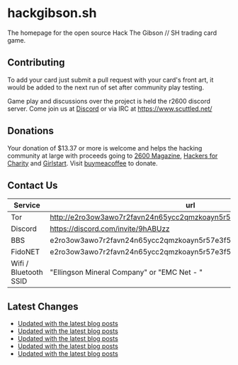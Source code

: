 # hackgibson.sh
The homepage for the open source Hack The Gibson // SH trading card game.


## Contributing

To add your card just submit a pull request with your card's front art, it would be added to the next run of set after community play testing.

Game play and discussions over the project is held the r2600 discord server. Come join us at [Discord](https://discord.com/invite/9hABUzz) or via IRC at https://www.scuttled.net/


## Donations

Your donation of $13.37 or more is welcome and helps the hacking community at large with proceeds going to [2600 Magazine](https://2600.com/), [Hackers for Charity](https://hackersforcharity.org) and [Girlstart](https://girlstart.org).  Visit [buymeacoffee](https://www.buymeacoffee.com/hackgibson.sh) to donate.


## Contact Us

Service | url
-|-
Tor | http://e2ro3ow3awo7r2favn24n65ycc2qmzkoayn5r57e3f56nvjwdcgg32ad.onion
Discord | https://discord.com/invite/9hABUzz
BBS | e2ro3ow3awo7r2favn24n65ycc2qmzkoayn5r57e3f56nvjwdcgg32ad.onion:23
FidoNET | e2ro3ow3awo7r2favn24n65ycc2qmzkoayn5r57e3f56nvjwdcgg32ad.onion:24554
Wifi / Bluetooth SSID | "Ellingson Mineral Company" or "EMC Net - <fidonet address>"

## Latest Changes
<!-- BLOG-POST-LIST:START -->
- [Updated with the latest blog posts](https://github.com/DFW2600/hackgibson.sh/commit/2d6c9396832cc038583a48814331d4470d07c145)
- [Updated with the latest blog posts](https://github.com/DFW2600/hackgibson.sh/commit/c8542cd960da09dc6cd5f5a118c9d47ed57a1d47)
- [Updated with the latest blog posts](https://github.com/DFW2600/hackgibson.sh/commit/e67b8b77508f63a5147938964278dc392d8ef8c1)
- [Updated with the latest blog posts](https://github.com/DFW2600/hackgibson.sh/commit/c6e9704634e65cdd03be3c5eaa78aae21d4c0e0c)
- [Updated with the latest blog posts](https://github.com/DFW2600/hackgibson.sh/commit/55c35dc8eaddd6e95fb42ec82b895734ce37cea1)
<!-- BLOG-POST-LIST:END -->
